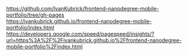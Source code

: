 https://github.com/IvanKubrick/frontend-nanodegree-mobile-portfolio/tree/gh-pages  
https://ivankubrick.github.io/frontend-nanodegree-mobile-portfolio/index.html  
https://developers.google.com/speed/pagespeed/insights/?url=https%3A%2F%2Fivankubrick.github.io%2Ffrontend-nanodegree-mobile-portfolio%2Findex.html  

